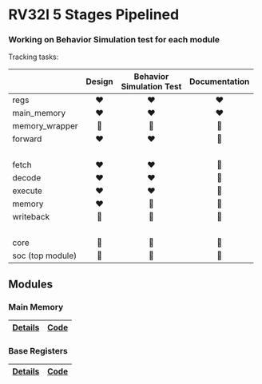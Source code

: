# RV32I 5 Stages Pipelined
### Working on Behavior Simulation test for each module

Tracking tasks:

||Design|Behavior<br>Simulation Test|Documentation|
|:-|:-:|:-:|:-:|
|regs|:heart:|:heart:|:heart:|
|main_memory|:heart:|:heart:|:heart:|
|memory_wrapper|:white_heart:|:white_heart:|:white_heart:|
|forward|:heart:|:heart:|:white_heart:|
|<br>|
|fetch|:heart:|:heart:|:white_heart:|
|decode|:heart:|:heart:|:white_heart:|
|execute|:heart:|:heart:|:white_heart:|
|memory|:heart:|:white_heart:|:white_heart:|
|writeback|:white_heart:|:white_heart:|:white_heart:|
|<br>|
|core|:white_heart:|:white_heart:|:white_heart:|
|soc (top module)|:white_heart:|:white_heart:|:white_heart:|

## Modules
### Main Memory

|[Details](./docs/modules/main_memory/main_memory.md)|[Code](./hw/rtl/main_memory.sv)|
|-|-|

### Base Registers

|[Details](./docs/modules/regs/regs.md)|[Code](./hw/rtl/regs.sv)|
|-|-|